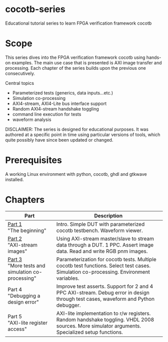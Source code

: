 # cocotb-series

Educational tutorial series to learn FPGA verification framework cocotb

# Scope

This series dives into the FPGA verification framework cocotb using hands-on examples. The main use case that is presented is AXI image transfer and processing. Each chapter of the series builds upon the previous one consecutively. 

Central topics

- Parameterized tests (generics, data inputs...etc.)
- Simulation co-processing
- AXI4-stream, AXI4-Lite bus interface support
- Random AXI4-stream handshake toggling
- command line execution for tests
- waveform analysis

DISCLAIMER: The series is designed for educational purposes. It was authored at a specific point in time using particular versions of tools, which quite possibly have since been updated or changed.

# Prerequisites

A working Linux environment with python, cocotb, ghdl and gtkwave installed.

# Chapters

<div align="center">

| Part    | Description |
| -------- | ------- |
| [Part 1](https://github.com/m-tosch/cocotb-series/tree/main/part1) <br> "The beginning"  | Intro. Simple DUT with parameterized cocotb testbench. Waveform viewer.   |
| [Part 2](https://github.com/m-tosch/cocotb-series/tree/main/part2) <br> "AXI-stream images" |  Using AXI-stream master/slave to stream data through a DUT. 1 PPC. Assert image data. Read and write RGB pnm images.    |
| [Part 3](https://github.com/m-tosch/cocotb-series/tree/main/part3) <br> "More tests and simulation co-processing"    |  Parameterization for cocotb tests. Multiple cocotb test functions. Select test cases. Simulation co-processing. Environment variables.   |
| Part 4 <br> "Debugging a design error"    |   Improve test asserts. Support for 2 and 4 PPC AXI-stream. Debug error in design through test cases, waveform and Python debugger.  |
| Part 5 <br> "AXI-lite register access"    |   AXI-lite implementation to r/w registers. Random handshake toggling. VHDL 2008 sources. More simulator arguments. Specialized setup functions.  |

</div>

